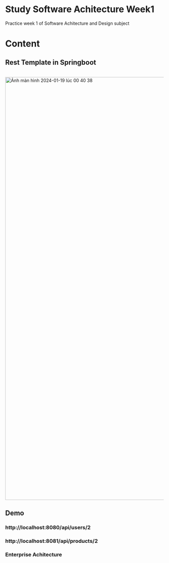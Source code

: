 # Study Software Achitecture Week1
Practice week 1 of Software Achitecture and Design subject

# Content
## Rest Template in Springboot 
<br>
<img width="1340" alt="Ảnh màn hình 2024-01-19 lúc 00 40 38" src="https://github.com/tranquanghuy-09/SoftwareArchitecture-Week1/assets/107989088/eff76438-ba78-4e81-866a-978366e0c989">

## Demo
### http://localhost:8080/api/users/2



### http://localhost:8081/api/products/2


### Enterprise Achitecture
